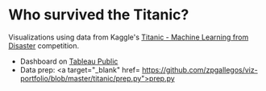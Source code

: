 # Who survived the Titanic?

Visualizations using data from Kaggle's [Titanic - Machine Learning from Disaster](https://www.kaggle.com/competitions/titanic/overview) competition.

* Dashboard on <a target="_blank" href="https://public.tableau.com/app/profile/zachary.gallegos/viz/Titanic_16621772644820/Dashboard?publish=yes">Tableau Public</a>
* Data prep: <a target="_blank" href= https://github.com/zpgallegos/viz-portfolio/blob/master/titanic/prep.py">prep.py</a>
